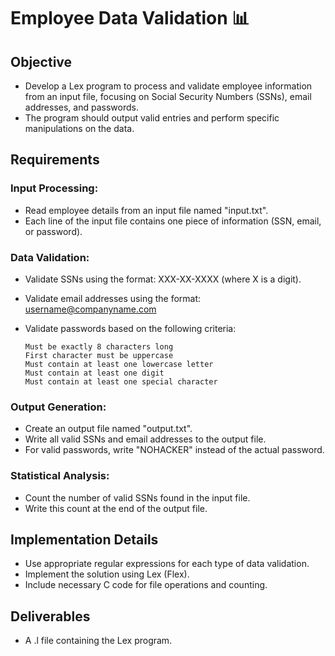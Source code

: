 # Employee Data Validation 📊

## Objective
- Develop a Lex program to process and validate employee information from an input file, focusing on Social Security Numbers (SSNs), email addresses, and passwords. 
- The program should output valid entries and perform specific manipulations on the data.

## Requirements
### Input Processing:
- Read employee details from an input file named "input.txt".
- Each line of the input file contains one piece of information (SSN, email, or password).


### Data Validation:
- Validate SSNs using the format: XXX-XX-XXXX (where X is a digit).
- Validate email addresses using the format: username@companyname.com
- Validate passwords based on the following criteria:

      Must be exactly 8 characters long
      First character must be uppercase
      Must contain at least one lowercase letter
      Must contain at least one digit
      Must contain at least one special character

### Output Generation:

- Create an output file named "output.txt".
- Write all valid SSNs and email addresses to the output file.
- For valid passwords, write "NOHACKER" instead of the actual password.


### Statistical Analysis:

- Count the number of valid SSNs found in the input file.
- Write this count at the end of the output file.

## Implementation Details

- Use appropriate regular expressions for each type of data validation.
- Implement the solution using Lex (Flex).    
- Include necessary C code for file operations and counting.

## Deliverables

- A .l file containing the Lex program.


